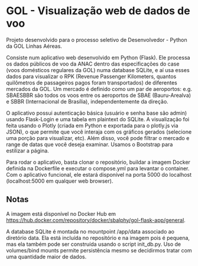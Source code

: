 # GOL - Visualização web de dados de voo

Projeto desenvolvido para o processo seletivo de Desenvolvedor - Python da GOL Linhas Aéreas.

Consiste num aplicativo web desenvolvido em Python (Flask). Ele processa os dados públicos de voo da ANAC dentro das especificações do case (voos domésticos regulares da GOL) numa database SQLite, e aí usa esses dados para visualizar o RPK (Revenue Passenger Kilometers, quantos quilômetros de passageiros pagos foram transportados) de diferentes mercados da GOL. Um mercado é definido como um par de aeroportos: e.g. SBAESBBR são todos os voos entre os aeroportos de SBAE (Bauru-Arealva) e SBBR (Internacional de Brasília), independentemente da direção.

O aplicativo possui autenticação básica (usuário e senha base são admin) usando Flask-Login e uma tabela em plaintext do SQLite. A visualização foi feita usando o Plotly (criada em Python e exportada para o plotly.js via JSON), o que permite que você interaja com os gráficos gerados (selecione uma porção para visualizar, etc). Além disso, você pode filtrar o mercado e range de datas que você deseja examinar. Usamos o Bootstrap para estilizar a página.

Para rodar o aplicativo, basta clonar o repositório, buildar a imagem Docker definida na Dockerfile e executar o compose.yml para levantar o container. Com o aplicativo funcional, ele estará disponível na porta 5000 do localhost (localhost:5000 em qualquer web browser).

## Notas
A imagem está disponível no Docker Hub em https://hub.docker.com/repository/docker/sbalphy/gol-flask-app/general.

A database SQLite é montada no mountpoint /app/data associado ao diretório data. Ela está incluída no repositório e na imagem pois é pequena, mas ela também pode ser construída usando o script init_db.py. Uso de volumes/bind mounts permite persistência mesmo se decidirmos tratar com uma quantidade maior de dados.


